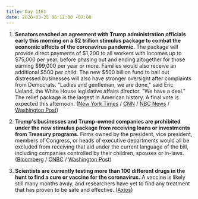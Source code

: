 ```yaml
---
title: Day 1161
date: 2020-03-25 06:12:00 -07:00
---
```


1. **Senators reached an agreement with Trump administration officials early this morning on a $2 trillion stimulus package to combat the economic effects of the coronavirus pandemic.** The package will provide direct payments of $1,200 to all workers with incomes up to $75,000 per year, before phasing out and ending altogether for those earning $99,000 per year or more. Families would also receive an additional $500 per child. The new $500 billion fund to bail out distressed businesses will also have stronger oversight after complaints from Democrats. "Ladies and gentleman, we are done," said Eric Ueland, the White House legislative affairs director. "We have a deal." The relief package is the largest in American history. A final vote is expected this afternoon. ([New York Times](https://www.nytimes.com/2020/03/25/us/politics/coronavirus-senate-deal.html) / [CNN](https://www.cnn.com/2020/03/25/politics/stimulus-senate-action-coronavirus/index.html) / [NBC News](https://www.nbcnews.com/politics/congress/white-house-senate-reach-deal-massive-2-trillion-coronavirus-spending-n1168136) / [Washington Post](https://www.washingtonpost.com/business/2020/03/25/trump-senate-coronavirus-economic-stimulus-2-trillion/))

2. **Trump's businesses and Trump-owned companies are prohibited under the new stimulus package from receiving loans or investments from Treasury programs.** Firms owned by the president, vice president, members of Congress, or heads of executive departments would all be excluded from receiving that aid under the current language of the bill, including companies controlled by their children, spouses or in-laws. ([Bloomberg](https://www.bloomberg.com/news/articles/2020-03-25/white-house-senators-strike-deal-on-massive-stimulus-package) / [CNBC](https://www.cnbc.com/2020/03/25/coronavirus-stimulus-bill-trump-businesses-wont-get-money.html) / [Washington Post](https://www.washingtonpost.com/business/on-small-business/trump-owned-companies-banned-from-virus-aid-in-stimulus-bill/2020/03/25/850f4d10-6e68-11ea-a156-0048b62cdb51_story.html))

3. **Scientists are currently testing more than 100 different drugs in the hunt to find a cure or vaccine for the coronavirus.** A vaccine is likely still many months away, and researchers have yet to find any treatment that has proven to be safe and effective. ([Axios](https://www.axios.com/coronavirus-treatment-vaccine-research-pharma-drugs-55a28ea3-ee91-4f77-a093-44d450470b25.html))